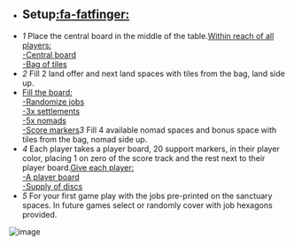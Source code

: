 - ## Setup[:fa-fatfinger:]()
- *1* Place the central board in the middle of the table.[Within reach of all players:<br />-Central board<br />-Bag of tiles]()
- *2* Fill 2 land offer and next land spaces with tiles from the bag, land side up.
- [Fill the board:<br />-Randomize jobs<br />-3x settlements<br />-5x nomads<br />-Score markers]()*3* Fill 4 available nomad  spaces and bonus space with tiles from the bag, nomad side up.
- *4* Each player takes a player board, 20 support markers, in their player color, placing 1 on zero of the score track and the rest next to their player board.[Give each player:<br >-A player board<br />-Supply of discs]()
- *5* For your first game play with the jobs pre-printed on the sanctuary spaces. In future games select or randomly cover with job hexagons provided.  

![image](https://i.imgur.com/iNY2Okf.png)